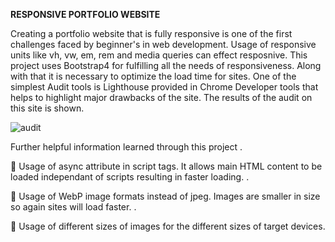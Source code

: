 **RESPONSIVE PORTFOLIO WEBSITE**

Creating a portfolio website that is fully responsive is one of the first challenges faced by beginner's in web development. Usage of 
responsive units like vh, vw, em, rem and media queries can effect resposnive. This project uses Bootstrap4 for fulfilling all the needs of 
responsiveness. Along with that it is necessary to optimize the load time for sites. One of the simplest Audit tools is Lighthouse provided
in Chrome Developer tools that helps to highlight major drawbacks of the site. The results of the audit on this site is shown. 

![audit](https://user-images.githubusercontent.com/41965125/70605929-6c9dc980-1c21-11ea-9428-63faee28b97b.png)

Further helpful information learned through this project
.

:maple_leaf: Usage of async attribute in script tags. It allows main HTML content to be loaded independant of scripts resulting in faster
loading.
.

:maple_leaf: Usage of WebP image formats instead of jpeg. Images are smaller in size so again sites will load faster.
.

:maple_leaf: Usage of different sizes of images for the different sizes of target devices.
